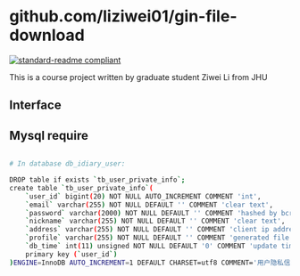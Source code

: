 <!--
 * @Author: liziwei01
 * @Date: 2022-03-03 15:20:51
 * @LastEditors: liziwei01
 * @LastEditTime: 2022-07-02 05:33:27
 * @Description: README
-->
# github.com/liziwei01/gin-file-download

[![standard-readme compliant](https://img.shields.io/badge/readme%20style-standard-brightgreen.svg?style=flat-square)](https://github.com/RichardLitt/standard-readme)

This is a course project written by graduate student Ziwei Li from JHU

## Interface

## Mysql require

```bash

# In database db_idiary_user:

DROP table if exists `tb_user_private_info`;
create table `tb_user_private_info`(
    `user_id` bigint(20) NOT NULL AUTO_INCREMENT COMMENT 'int',
    `email` varchar(255) NOT NULL DEFAULT '' COMMENT 'clear text',
    `password` varchar(2000) NOT NULL DEFAULT '' COMMENT 'hashed by bcrypt',
    `nickname` varchar(255) NOT NULL DEFAULT '' COMMENT 'clear text',
    `address` varchar(255) NOT NULL DEFAULT '' COMMENT 'client ip address',
    `profile` varchar(255) NOT NULL DEFAULT '' COMMENT 'generated file name uploading to aliyun OSS',
    `db_time` int(11) unsigned NOT NULL DEFAULT '0' COMMENT 'update time',
    primary key (`user_id`)
)ENGINE=InnoDB AUTO_INCREMENT=1 DEFAULT CHARSET=utf8 COMMENT='用户隐私信息表';
```
